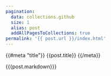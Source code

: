 ```yaml
---
pagination:
  data: collections.github
  size: 1
  alias: post
  addAllPagesToCollections: true
permalink: '{{ post.url }}/index.html'
---
```


{{#meta "title"}}
	{{post.title}}
{{/meta}}

<section class="general section is-revealing">
	<div class="general-inner section-inner">
		<div class="container-sm">

{{{post.markdown}}}

</div></div></section>
